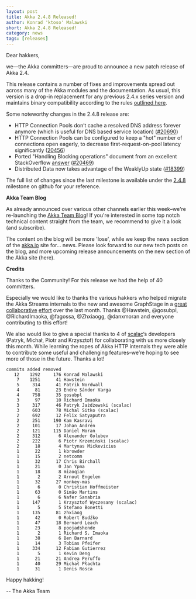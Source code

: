 ```yaml
---
layout: post
title: Akka 2.4.8 Released!
author: Konrad 'ktoso' Malawski
short: Akka 2.4.8 Released!
category: news
tags: [releases]
---
```

Dear hakkers,

we—the Akka committers—are proud to announce a new patch release of Akka 2.4.

This release contains a number of fixes and improvements spread out across many of the Akka modules and the documentation. As usual, this version is a drop-in replacement for any previous 2.4.x series version and maintains binary compatibility according to the rules [outlined here](http://doc.akka.io/docs/akka/2.4/common/binary-compatibility-rules.html).

Some noteworthy changes in the 2.4.8 release are:

* HTTP Connection Pools don’t cache a resolved DNS address forever anymore (which is useful for DNS based service location) ([#20690](https://github.com/akka/akka/issues/20690))
* HTTP Connection Pools can be configured to keep a "hot" number of connections open eagerly, to decrease first-request-on-pool latency significantly ([20456](https://github.com/akka/akka/issues/20456))
* Ported "Handling Blocking operations" document from an excellent StackOverflow [answer](http://stackoverflow.com/questions/34641861/akka-http-blocking-in-a-future-blocks-the-server/34645097#34645097) ([#20469](https://github.com/akka/akka/pull/20469))
* Distributed Data now takes advantage of the WeaklyUp state ([#18399](https://github.com/akka/akka/issues/18399))

The full list of changes since the last milestone is available under the [2.4.8](https://github.com/akka/akka/milestone/89?closed=1) milestone on github for your reference.

**Akka Team Blog**

As already announced over various other channels earlier this week–we're re-launching the [Akka Team Blog](http://blog.akka.io)!
If you're interested in some top notch technical content straight from the team, we recommend to give it a look (and subscribe). 

The content on the blog will be more 'lose', while we keep the news section of the [akka.io](http://akka.io) site for... news. 
Please look forward to our new tech posts on the blog, and more upcoming release announcements on the new section of the Akka site (here).

**Credits**

Thanks to the Community! For this release we had the help of 40 committers.

Especially we would like to thanks the various hakkers who helped migrate the Akka Streams internals to the new and awesome GraphStage in a [great](https://github.com/akka/akka/issues/20466) [collaborative](https://github.com/akka/akka/issues/20288) [effort](https://github.com/akka/akka/issues/19361) over the last month. Thanks @Hawstein, @gosubpl, @RichardImaoka, @fagossa, @Zhxiaogg, @danxmoran and everyone contributing to this effort!

We also would like to give a special thanks to 4 of [scalac](http://scalac.io)‘s developers (Patryk, Michał, Piotr and Krzysztof) for collaborating with us more closely this month. While learning the ropes of Akka HTTP internals they were able to contribute some useful and challenging features–we’re hoping to see more of those in the future. Thanks a lot!

```
commits added removed
   12    1292     176 Konrad Malawski
    7    1251      41 Hawstein
    5     314      41 Patrik Nordwall
    4      81      23 Endre Sándor Varga
    4     758      35 gosubpl
    3      97      10 Richard Imaoka
    3     317      46 Patryk Jażdżewski (scalac)
    3     603      78 Michal Sitko (scalac)
    2     692      12 Felix Satyaputra
    2     251     190 Kam Kasravi
    2     101      17 Johan Andrén
    2     121     115 Daniel Moran
    2     312       6 Alexander Golubev
    2     222       6 Piotr Krzemiński (scalac)
    2      18       4 Martynas Mickevicius
    1      22       1 kbrowder
    1      15       2 netcomm
    1      32      17 Chris Birchall
    1      21       0 Jan Ypma
    1      18       8 miaoqian
    1       2       2 Arnout Engelen
    1      32      27 monkey-mas
    1       6       0 Christian Hoffmeister
    1      63       0 Simão Martins
    1       6       6 Nafer Sanabria
    1     147       1 Krzysztof Wyczesany (scalac)
    1       5       5 Stefano Bonetti
    1     135      81 zhxiaog
    1      42       0 Robert Budźko
    1      47      18 Bernard Leach
    1      23       8 poojadshende
    1       2       1 Richard S. Imaoka
    1      38       6 Ben Barnard
    1      14       3 Tobias Pfeifer
    1     334      12 Fabian Gutierrez
    1       5       1 Kevin Deng
    1      21      21 Andrea Peruffo
    1      40      29 Michał Płachta
    1      31       1 Denis Rosca
```

Happy hakking!

-- The Akka Team
